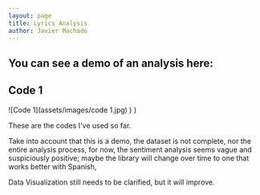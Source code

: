 ```yaml
---
layout: page
title: Lyrics Analysis
author: Javier Machado
---
```

You can see a demo of an analysis here:
---
## Code 1
![Code 1](assets/images/code 1.jpg)
)
)

These are the codes I've used so far.

Take into account that this is a demo, the dataset is not complete, nor the entire analysis process, for now, the sentiment analysis seems vague and suspiciously positive; maybe the library will change over time to one that works better with Spanish, 

Data Visualization still needs to be clarified, but it will improve.
